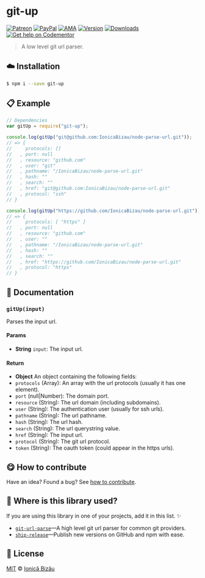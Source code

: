
# git-up

 [![Patreon](https://img.shields.io/badge/Support%20me%20on-Patreon-%23e6461a.svg)][paypal-donations] [![PayPal](https://img.shields.io/badge/%24-paypal-f39c12.svg)][paypal-donations] [![AMA](https://img.shields.io/badge/ask%20me-anything-1abc9c.svg)](https://github.com/IonicaBizau/ama) [![Version](https://img.shields.io/npm/v/git-up.svg)](https://www.npmjs.com/package/git-up) [![Downloads](https://img.shields.io/npm/dt/git-up.svg)](https://www.npmjs.com/package/git-up) [![Get help on Codementor](https://cdn.codementor.io/badges/get_help_github.svg)](https://www.codementor.io/johnnyb?utm_source=github&utm_medium=button&utm_term=johnnyb&utm_campaign=github)

> A low level git url parser.

## :cloud: Installation

```sh
$ npm i --save git-up
```


## :clipboard: Example



```js
// Dependencies
var gitUp = require("git-up");

console.log(gitUp("git@github.com:IonicaBizau/node-parse-url.git"));
// => {
//     protocols: []
//   , port: null
//   , resource: "github.com"
//   , user: "git"
//   , pathname: "/IonicaBizau/node-parse-url.git"
//   , hash: ""
//   , search: ""
//   , href: "git@github.com:IonicaBizau/node-parse-url.git"
//   , protocol: "ssh"
// }

console.log(gitUp("https://github.com/IonicaBizau/node-parse-url.git"));
// => {
//     protocols: [ "https" ]
//   , port: null
//   , resource: "github.com"
//   , user: ""
//   , pathname: "/IonicaBizau/node-parse-url.git"
//   , hash: ""
//   , search: ""
//   , href: "https://github.com/IonicaBizau/node-parse-url.git"
//   , protocol: "https"
// }
```

## :memo: Documentation


### `gitUp(input)`
Parses the input url.

#### Params
- **String** `input`: The input url.

#### Return
- **Object** An object containing the following fields:
 - `protocols` (Array): An array with the url protocols (usually it has one element).
 - `port` (null|Number): The domain port.
 - `resource` (String): The url domain (including subdomains).
 - `user` (String): The authentication user (usually for ssh urls).
 - `pathname` (String): The url pathname.
 - `hash` (String): The url hash.
 - `search` (String): The url querystring value.
 - `href` (String): The input url.
 - `protocol` (String): The git url protocol.
 - `token` (String): The oauth token (could appear in the https urls).



## :yum: How to contribute
Have an idea? Found a bug? See [how to contribute][contributing].

## :dizzy: Where is this library used?
If you are using this library in one of your projects, add it in this list. :sparkles:


 - [`git-url-parse`](https://github.com/IonicaBizau/git-url-parse)—A high level git url parser for common git providers.
 - [`ship-release`](https://github.com/IonicaBizau/ship-release#readme)—Publish new versions on GitHub and npm with ease.

## :scroll: License

[MIT][license] © [Ionică Bizău][website]

[patreon]: https://www.patreon.com/ionicabizau
[paypal-donations]: https://www.paypal.com/cgi-bin/webscr?cmd=_s-xclick&hosted_button_id=RVXDDLKKLQRJW
[donate-now]: http://i.imgur.com/6cMbHOC.png

[license]: http://showalicense.com/?fullname=Ionic%C4%83%20Biz%C4%83u%20%3Cbizauionica%40gmail.com%3E%20(http%3A%2F%2Fionicabizau.net)&year=2015#license-mit
[website]: http://ionicabizau.net
[contributing]: /CONTRIBUTING.md
[docs]: /DOCUMENTATION.md

